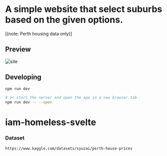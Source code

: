 # A simple website that select suburbs based on the given options.

[(note: Perth housing data only)]

## Preview

![site](docs/site.gif)

## Developing

```bash
npm run dev

# or start the server and open the app in a new browser tab
npm run dev -- --open
```

# iam-homeless-svelte

### Dataset

```
https://www.kaggle.com/datasets/syuzai/perth-house-prices
```
